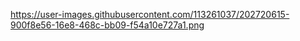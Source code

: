 https://user-images.githubusercontent.com/113261037/202720615-900f8e56-16e8-468c-bb09-f54a10e727a1.png
